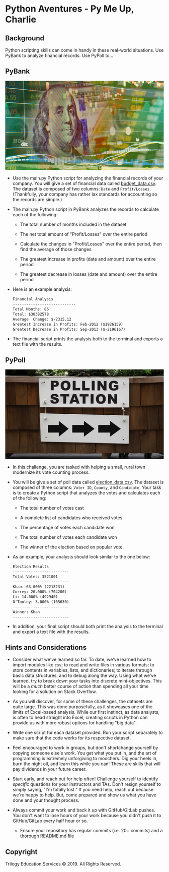 # Python Aventures - Py Me Up, Charlie

## Background

Python scripting skills can come in handy in these real-world situations. Use PyBank to analyze financial records. Use PyPoll to...

## PyBank

![Revenue](Images/revenue-per-lead.png)

- Use the main.py Python script for analyzing the financial records of your company. You will give a set of financial data called [budget_data.csv](PyBank/Resources/budget_data.csv). The dataset is composed of two columns: `Date` and `Profit/Losses`. (Thankfully, your company has rather lax standards for accounting so the records are simple.)

- The main.py Python script in PyBank analyzes the records to calculate each of the following:

  - The total number of months included in the dataset

  - The net total amount of "Profit/Losses" over the entire period

  - Calculate the changes in "Profit/Losses" over the entire period, then find the average of those changes

  - The greatest increase in profits (date and amount) over the entire period

  - The greatest decrease in losses (date and amount) over the entire period

- Here is an example analysis:

  ```text
  Financial Analysis
  ----------------------------
  Total Months: 86
  Total: $38382578
  Average  Change: $-2315.12
  Greatest Increase in Profits: Feb-2012 ($1926159)
  Greatest Decrease in Profits: Sep-2013 ($-2196167)
  ```

- The financial script prints the analysis both to the terminal and exports a text file with the results.

## PyPoll

![Vote Counting](Images/Vote_counting.png)

- In this challenge, you are tasked with helping a small, rural town modernize its vote counting process.

- You will be give a set of poll data called [election_data.csv](PyPoll/Resources/election_data.csv). The dataset is composed of three columns: `Voter ID`, `County`, and `Candidate`. Your task is to create a Python script that analyzes the votes and calculates each of the following:

  - The total number of votes cast

  - A complete list of candidates who received votes

  - The percentage of votes each candidate won

  - The total number of votes each candidate won

  - The winner of the election based on popular vote.

- As an example, your analysis should look similar to the one below:

  ```text
  Election Results
  -------------------------
  Total Votes: 3521001
  -------------------------
  Khan: 63.000% (2218231)
  Correy: 20.000% (704200)
  Li: 14.000% (492940)
  O'Tooley: 3.000% (105630)
  -------------------------
  Winner: Khan
  -------------------------
  ```

- In addition, your final script should both print the analysis to the terminal and export a text file with the results.

## Hints and Considerations

- Consider what we've learned so far. To date, we've learned how to import modules like `csv`; to read and write files in various formats; to store contents in variables, lists, and dictionaries; to iterate through basic data structures; and to debug along the way. Using what we've learned, try to break down your tasks into discrete mini-objectives. This will be a _much_ better course of action than spending all your time looking for a solution on Stack Overflow.

- As you will discover, for some of these challenges, the datasets are quite large. This was done purposefully, as it showcases one of the limits of Excel-based analysis. While our first instinct, as data analysts, is often to head straight into Excel, creating scripts in Python can provide us with more robust options for handling "big data".

- Write one script for each dataset provided. Run your script separately to make sure that the code works for its respective dataset.

- Feel encouraged to work in groups, but don't shortchange yourself by copying someone else's work. You get what you put in, and the art of programming is extremely unforgiving to moochers. Dig your heels in, burn the night oil, and learn this while you can! These are skills that will pay dividends in your future career.

- Start early, and reach out for help often! Challenge yourself to identify _specific_ questions for your instructors and TAs. Don't resign yourself to simply saying, "I'm totally lost." If you need help, reach out because we're happy to help. But, come prepared and show us what you have done and your thought process.

- Always commit your work and back it up with GitHub/GitLab pushes. You don't want to lose hours of your work because you didn't push it to GitHub/GitLab every half hour or so.

  - Ensure your repository has regular commits (i.e. 20+ commits) and a thorough README.md file

## Copyright

Trilogy Education Services © 2019. All Rights Reserved.
